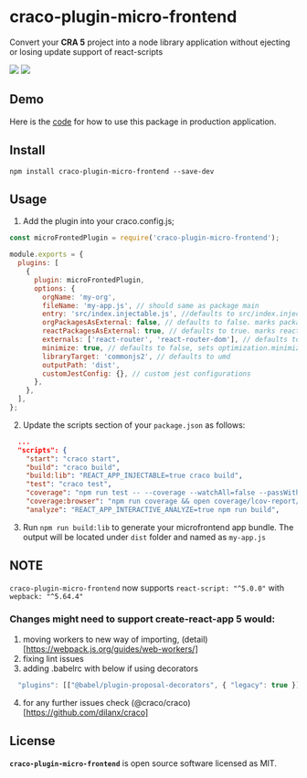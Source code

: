 # craco-plugin-micro-frontend

Convert your **CRA 5** project into a node library application without ejecting or losing update support of react-scripts

![](https://img.shields.io/npm/v/craco-plugin-micro-frontend.svg?style=flat)
![](https://img.shields.io/npm/dt/craco-plugin-micro-frontend.svg?style=flat)

## Demo

Here is the [code](https://github.com/m-nathani/react-bootstrap) for how to use this package in production application.

## Install

```
npm install craco-plugin-micro-frontend --save-dev
```

## Usage

1. Add the plugin into your craco.config.js;

```js
const microFrontedPlugin = require('craco-plugin-micro-frontend');

module.exports = {
  plugins: [
    {
      plugin: microFrontedPlugin,
      options: {
        orgName: 'my-org',
        fileName: 'my-app.js', // should same as package main
        entry: 'src/index.injectable.js', //defaults to src/index.injectable.js,
        orgPackagesAsExternal: false, // defaults to false. marks packages that has @my-org prefix as external so they are not included in the bundle
        reactPackagesAsExternal: true, // defaults to true. marks react and react-dom as external so they are not included in the bundle
        externals: ['react-router', 'react-router-dom'], // defaults to []. marks the specified modules as external so they are not included in the bundle
        minimize: true, // defaults to false, sets optimization.minimize value
        libraryTarget: 'commonjs2', // defaults to umd
        outputPath: 'dist',
        customJestConfig: {}, // custom jest configurations
      },
    },
  ],
};
```

2. Update the scripts section of your `package.json` as follows:

```json
  ...
  "scripts": {
    "start": "craco start",
    "build": "craco build",
    "build:lib": "REACT_APP_INJECTABLE=true craco build",
    "test": "craco test",
    "coverage": "npm run test -- --coverage --watchAll=false --passWithNoTests",
    "coverage:browser": "npm run coverage && open coverage/lcov-report/index.html",
    "analyze": "REACT_APP_INTERACTIVE_ANALYZE=true npm run build",
```

3. Run `npm run build:lib` to generate your microfrontend app bundle. The output will be located under `dist` folder and named as `my-app.js`

## NOTE

`craco-plugin-micro-frontend` now supports `react-script: "^5.0.0"` with `wepback: "^5.64.4"`

### Changes might need to support create-react-app 5 would:

1. moving workers to new way of importing, (detail)[https://webpack.js.org/guides/web-workers/]
2. fixing lint issues
3. adding .babelrc with below if using decorators

```js
  "plugins": [["@babel/plugin-proposal-decorators", { "legacy": true }]]
```

4. for any further issues check (@craco/craco)[https://github.com/dilanx/craco]

## License

**`craco-plugin-micro-frontend`** is open source software licensed as MIT.
